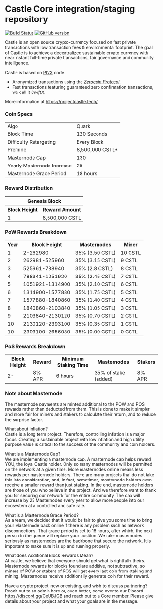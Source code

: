 Castle Core integration/staging repository
=====================================

[![Build Status](https://travis-ci.org/MyCryptoCoins/Castle.svg?branch=master)](https://travis-ci.org/MyCryptoCoins/Castle) [![GitHub version](https://badge.fury.io/gh/MyCryptoCoins%2FCastle.svg)](https://badge.fury.io/gh/MyCryptoCoins%2FCastle)

Castle is an open source crypto-currency focused on fast private transactions with low transaction fees & environmental footprint.  The goal of Castle is to achieve a decentralized sustainable crypto currency with near instant full-time private transactions, fair governance and community intelligence.

Castle is based on [PIVX](http://www.pivx.org) code.

- Anonymized transactions using the [_Zerocoin Protocol_](http://www.pivx.org/zpiv).
- Fast transactions featuring guaranteed zero confirmation transactions, we call it _SwiftX_.


More information at https://projectcastle.tech/ 

### Coin Specs
<table>
<tr><td>Algo</td><td>Quark</td></tr>
<tr><td>Block Time</td><td>120 Seconds</td></tr>
<tr><td>Difficulty Retargeting</td><td>Every Block</td></tr>
<tr><td>Premine</td><td>8,500,000 CSTL*</td></tr>
  <tr><td>Masternode Cap</td><td>130</td></tr>
  <tr><td>Yearly Masternode Increase</td><td>25</td></tr>
  <tr><td>Masternode Grace Period</td><td> 18 hours</td></tr>
</table>


### Reward Distribution

<table>
<th colspan=4>Genesis Block</th>
<tr><th>Block Height</th><th>Reward Amount</th></tr>
<tr><td>1</td><td>8,500,000 CSTL</td></tr>
</table>

### PoW Rewards Breakdown

<table>
<th>Year</th><th>Block Height</th><th>Masternodes</th><th>Miner</th>
<tr><td>1</td><td>2-262980</td><td>35% (3.50 CSTL)</td><td>10 CSTL</td></tr>
<tr><td>2</td><td>262981-525960</td><td>35% (3.15 CSTL)</td><td>9 CSTL</td></tr>
<tr><td>3</td><td>525961-788940</td><td>35% (2.8 CSTL)</td><td>8 CSTL</td></tr>
<tr><td>4</td><td>788941-1051920</td><td>35% (2.45 CSTL)</td><td>7 CSTL</td></tr>
<tr><td>5</td><td>1051921-1314900</td><td>35% (2.10 CSTL)</td><td>6 CSTL</td></tr>
<tr><td>6</td><td>1314900-1577880</td><td>35% (1.75 CSTL)</td><td>5 CSTL</td></tr>
<tr><td>7</td><td>1577880-1840860</td><td>35% (1.40 CSTL)</td><td>4 CSTL</td></tr>
<tr><td>8</td><td>1840860-2103840</td><td>35% (1.05 CSTL)</td><td>3 CSTL</td></tr>
<tr><td>9</td><td>2103840-2130120</td><td>35% (0.70 CSTL)</td><td>2 CSTL</td></tr>
<tr><td>10</td><td>2130120-2393100</td><td>35% (0.35 CSTL)</td><td>1 CSTL</td></tr>
<tr><td>10</td><td>2393100-2656080</td><td>35% (0.00 CSTL)</td><td>0 CSTL</td></tr>

</table>

### PoS Rewards Breakdown

<table>
<th>Block Height</th><th>Reward</th><th>Minimum Staking Time</th><th>Masternodes</th><th>Stakers</th>
<tr><td>2-</td><td>8% APR</td><td>6 hours</td><td>35% of stake (added)</td><td>8% APR</td></tr>
</table>

### Note about Masternode 
The masternode payments are minted additional to the POW and POS rewards rather than deducted from them.  This is done to make it simpler and more fair for miners and stakers to calculate their return, and to reduce the surprise factor.

What about inflation?
<br>
Castle is a long term project. Therefore, controlling inflation is a major focus. Creating a sustainable project with low inflation and high utility purpose value is critical to the success of the community and coin holders. 

What is a Masternode Cap?
<br>
We are implementing a masternode cap. A masternode cap helps reward YOU, the loyal Castle holder. Only so many masternodes will be permitted on the network at a given time. More masternodes online means less rewards per masternode holders. There are many projects that do not take this into consideration, and, in fact, sometimes, masternode holders even receive a smaller reward than just staking. In the end, masternode holders are those of you who believe in the project. And we therefore want to thank you for securing our network for the entire community. The cap will increase by 25 Masternodes every year to allow more people into our ecosystem at a controlled and safe rate. 

What is a Masternode Grace Period?
<br>
As a team, we decided that it would be fair to give you some time to bring your Masternode back online if there is any problem such as network disconnections. That grace period is set to 18 hours, after which, the next person in the queue will replace your position. We take masternodes seriously as masternodes are the backbone that secure the network. It is important to make sure it is up and running properly. 

What does Additional Block Rewards Mean?
<br>
At castle, we believe that everyone should get what is rightfully theirs. Masternode rewards for blocks found are additive, not subtractive, so miners of POW or stakers of POS will get every last coin from staking and mining. Masternodes receive additionally generate coin for their reward.

Have a crypto project, new or existing, and wish to discuss partnering? Reach out to an admin here or, even better, come over to our Discord https://discord.gg/CeUBJGB and reach out to a Core member. Please give details about your project and what your goals are in the message. 

